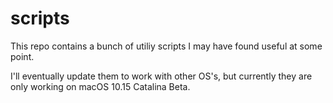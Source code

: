# scripts

This repo contains a bunch of utiliy scripts I may have found useful at some point.

I'll eventually update them to work with other OS's, but currently they are only working on macOS 10.15 Catalina Beta.


